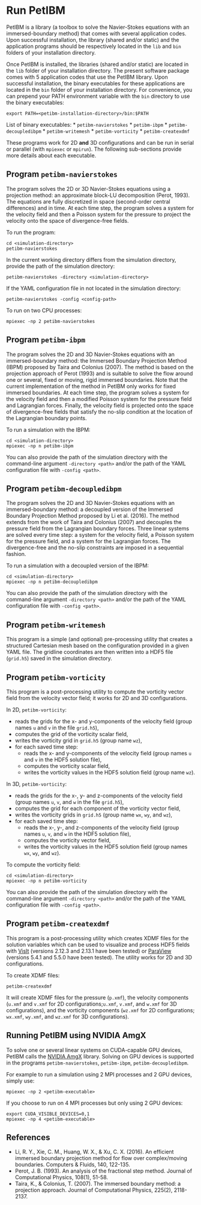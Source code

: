 # Run PetIBM

PetIBM is a library (a toolbox to solve the Navier-Stokes equations with an immersed-boundary method) that comes with several application codes.
Upon successful installation, the library (shared and/or static) and the application programs should be respectively located in the `lib` and `bin` folders of your installation directory.

Once PetIBM is installed, the libraries (shared and/or static) are located in the `lib` folder of your installation directory.
The present software package comes with 5 application codes that use the PetIBM library.
Upon successful installation, the binary executables for these applications are located in the `bin` folder of your installation directory.
For convenience, you can prepend your PATH environment variable with the `bin` directory to use the binary executables:

    export PATH=<petibm-installation-directory>/bin:$PATH

List of binary executables:
    * `petibm-navierstokes`
    * `petibm-ibpm`
    * `petibm-decoupledibpm`
    * `petibm-writemesh`
    * `petibm-vorticity`
    * `petibm-createxdmf`

These programs work for 2D **and** 3D configurations and can be run in serial or parallel (with `mpiexec` or `mpirun`).
The following sub-sections provide more details about each executable.

## Program `petibm-navierstokes`

The program solves the 2D or 3D Navier-Stokes equations using a projection method: an approximate block-LU decomposition (Perot, 1993).
The equations are fully discretized in space (second-order central differences) and in time.
At each time step, the program solves a system for the velocity field and then a Poisson system for the pressure to project the velocity onto the space of divergence-free fields.

To run the program:

    cd <simulation-directory>
    petibm-navierstokes

In the current working directory differs from the simulation directory, provide the path of the simulation directory:

    petibm-navierstokes -directory <simulation-directory>

If the YAML configuration file in not located in the simulation directory:

    petibm-navierstokes -config <config-path>

To run on two CPU processes:

    mpiexec -np 2 petibm-navierstokes


## Program `petibm-ibpm`

The program solves the 2D and 3D Navier-Stokes equations with an immersed-boundary method: the Immersed Boundary Projection Method (IBPM) proposed by Taira and Colonius (2007).
The method is based on the projection approach of Perot (1993) and is suitable to solve the flow around one or several, fixed or moving, rigid immersed boundaries.
Note that the current implementation of the method in PetIBM only works for fixed immersed boundaries.
At each time step, the program solves a system for the velocity field and then a modified Poisson system for the pressure field and Lagrangian forces.
Finally, the velocity field  is projected onto the space of divergence-free fields that satisfy the no-slip condition at the location of the Lagrangian boundary points.

To run a simulation with the IBPM:

    cd <simulation-directory>
    mpiexec -np n petibm-ibpm

You can also provide the path of the simulation directory with the command-line argument `-directory <path>` and/or the path of the YAML configuration file with `-config <path>`.


## Program `petibm-decoupledibpm`

The program solves the 2D and 3D Navier-Stokes equations with an immersed-boundary method: a decoupled version of the Immersed Boundary Projection Method proposed by Li et al. (2016).
The method extends from the work of Taira and Colonius (2007) and decouples the pressure field from the Lagrangian boundary forces.
Three linear systems are solved every time step: a system for the velocity field, a Poisson system for the pressure field, and a system for the Lagrangian forces.
The divergence-free and the no-slip constraints are imposed in a sequential fashion.

To run a simulation with a decoupled version of the IBPM:

    cd <simulation-directory>
    mpiexec -np n petibm-decoupledibpm

You can also provide the path of the simulation directory with the command-line argument `-directory <path>` and/or the path of the YAML configuration file with `-config <path>`.

## Program `petibm-writemesh`

This program is a simple (and optional) pre-processing utility that creates a structured Cartesian mesh based on the configuration provided in a given YAML file.
The gridline coordinates are then written into a HDF5 file (`grid.h5`) saved in the simulation directory.


## Program `petibm-vorticity`

This program is a post-processing utility to compute the vorticity vector field from the velocity vector field; it works for 2D and 3D configurations.

In 2D, `petibm-vorticity`:
- reads the grids for the x- and y-components of the velocity field (group names `u` and `v` in the file `grid.h5`),
- computes the grid of the vorticity scalar field,
- writes the vorticity grid in `grid.h5` (group name `wz`),
- for each saved time step:
    + reads the x- and y-components of the velocity field (group names `u` and `v` in the HDF5 solution file),
    + computes the vorticity scalar field,
    + writes the vorticity values in the HDF5 solution field (group name `wz`).

In 3D, `petibm-vorticity`:
- reads the grids for the x-, y- and z-components of the velocity field (group names `u`, `v`, and `w` in the file `grid.h5`),
- computes the grid for each component of the vorticity vector field,
- writes the vorticity grids in `grid.h5` (group name `wx`, `wy`, and `wz`),
- for each saved time step:
    + reads the x-, y-, and z-components of the velocity field (group names `u`, `v`, and `w` in the HDF5 solution file),
    + computes the vorticity vector field,
    + writes the vorticity values in the HDF5 solution field (group names `wx`, `wy`, and `wz`).

To compute the vorticity field:

    cd <simulation-directory>
    mpiexec -np n petibm-vorticity

You can also provide the path of the simulation directory with the command-line argument `-directory <path>` and/or the path of the YAML configuration file with `-config <path>`.


## Program `petibm-createxdmf`

This program is a post-processing utility which creates XDMF files for the solution variables which can be used to visualize and process HDF5 fields with [VisIt](https://wci.llnl.gov/simulation/computer-codes/visit/) (versions 2.12.3 and 2.13.1 have been tested) or [ParaView](https://www.paraview.org/) (versions 5.4.1 and 5.5.0 have been tested).
The utility works for 2D and 3D configurations.

To create XDMF files:

    petibm-createxdmf

It will create XDMF files for the pressure (`p.xmf`), the velocity components (`u.xmf` and `v.xmf` for 2D configurations;`u.xmf`, `v.xmf`, and `w.xmf` for 3D configurations), and the vorticity components (`wz.xmf` for 2D configurations; `wx.xmf`, `wy.xmf`, and `wz.xmf` for 3D configurations).


## Running PetIBM using NVIDIA AmgX

To solve one or several linear systems on CUDA-capable GPU devices, PetIBM calls the [NVIDIA AmgX](https://github.com/NVIDIA/AMGX) library.
Solving on GPU devices is supported in the programs `petibm-navierstokes`, `petibm-ibpm`, `petibm-decoupledibpm`.

For example to run a simulation using 2 MPI processes and 2 GPU devices, simply use:

    mpiexec -np 2 <petibm-executable>

If you choose to run on 4 MPI processes but only using 2 GPU devices:

    export CUDA_VISIBLE_DEVICES=0,1
    mpiexec -np 4 <petibm-executable>


## References

* Li, R. Y., Xie, C. M., Huang, W. X., & Xu, C. X. (2016). An efficient immersed boundary projection method for flow over complex/moving boundaries. Computers & Fluids, 140, 122-135.
* Perot, J. B. (1993). An analysis of the fractional step method. Journal of Computational Physics, 108(1), 51-58.
* Taira, K., & Colonius, T. (2007). The immersed boundary method: a projection approach. Journal of Computational Physics, 225(2), 2118-2137.
